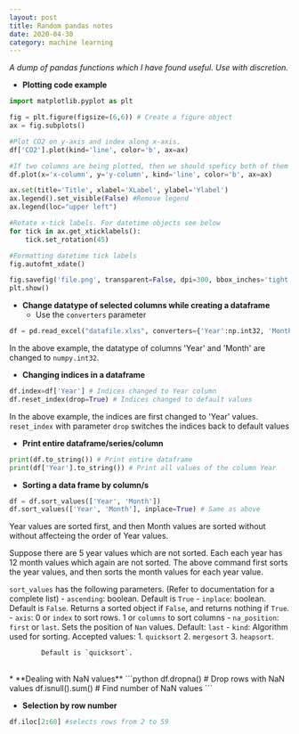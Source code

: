 ```yaml
---
layout: post
title: Random pandas notes
date: 2020-04-30
category: machine learning
---
```


*A dump of pandas functions which I have found useful. Use with discretion.*

* **Plotting code example**

```python
import matplotlib.pyplot as plt

fig = plt.figure(figsize=(6,6)) # Create a figure object
ax = fig.subplots()

#Plot CO2 on y-axis and index along x-axis.
df['CO2'].plot(kind='line', color='b', ax=ax)

#If two columns are being plotted, then we should speficy both of them
df.plot(x='x-column', y='y-column', kind='line', color='b', ax=ax)

ax.set(title='Title', xlabel='XLabel', ylabel='Ylabel')
ax.legend().set_visible(False) #Remove legend
ax.legend(loc="upper left")

#Rotate x-tick labels. For datetime objects see below
for tick in ax.get_xticklabels():
	tick.set_rotation(45)

#Formatting datetime tick labels
fig.autofmt_xdate()

fig.savefig('file.png', transparent=False, dpi=300, bbox_inches='tight')
plt.show()
```

* **Change datatype of selected columns while creating a dataframe**
  - Use the `converters` parameter
```python
df = pd.read_excel("datafile.xlxs", converters={'Year':np.int32, 'Month':np.int32})
```
  In the above example, the datatype of columns 'Year' and 'Month' are
  changed to `numpy.int32`.

* **Changing indices in a dataframe**
```python
df.index=df['Year'] # Indices changed to Year column
df.reset_index(drop=True) # Indices changed to default values
```
  In the above example, the indices are first changed to 'Year' values.
  `reset_index` with parameter `drop` switches the indices back to
  default values

* **Print entire dataframe/series/column**
```python
print(df.to_string()) # Print entire dataframe
print(df['Year'].to_string()) # Print all values of the column Year
```

* **Sorting a data frame by column/s**
```python
df = df.sort_values(['Year', 'Month'])
df.sort_values(['Year', 'Month'], inplace=True) # Same as above
```
  Year values are sorted first, and then Month values are sorted without
  without affecteing the order of Year values.

  Suppose there are 5 year values which are not sorted. Each each year
  has 12 month values which again are not sorted. The above command
  first sorts the year values, and then sorts the month values for each year
  value.

  `sort_values` has the following parameters. (Refer to documentation
  for a complete list)
    - `ascending`: boolean. Default is `True` 
    - `inplace`: boolean. Default is `False`. Returns a sorted object
	if `False`, and returns nothing if `True`.
    - `axis`: 0 or `index` to sort rows. 1 or `columns` to sort columns
    - `na_position`: `first` or `last`. Sets the position of `Nan` values.
	Default: `last`
    - `kind`: Algorithm used for sorting. 
       Accepted values: 
       1. `quicksort` 
       2. `mergesort` 
       3. `heapsort`.

        	Default is `quicksort`.

<br>
* **Dealing with NaN values**
```python
df.dropna() # Drop rows with NaN values
df.isnull().sum() # Find number of NaN values
```

* **Selection by row number**
```python
df.iloc[2:60] #selects rows from 2 to 59
```
